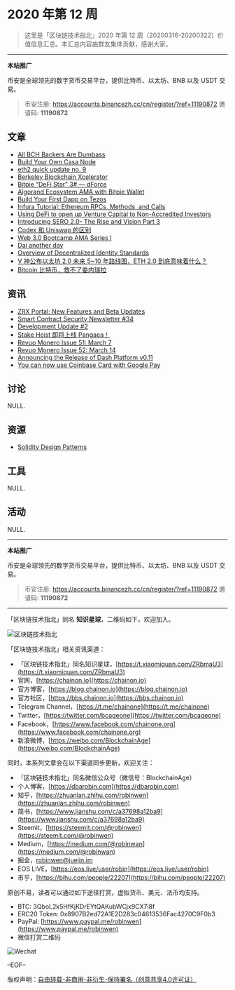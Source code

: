 # 2020 年第 12 周

> 这里是「区块链技术指北」2020 年第 12 周（20200316-20200322）价值信息汇总。本汇总内容由群友集体贡献，感谢大家。

***

**本站推广**

币安是全球领先的数字货币交易平台，提供比特币、以太坊、BNB 以及 USDT 交易。

> 币安注册: https://accounts.binancezh.cc/cn/register/?ref=11190872
> 邀请码: **11190872**

## 文章

* [All BCH Backers Are Dumbass](https://bbs.chainon.io/d/5417)
* [Build Your Own Casa Node](https://bbs.chainon.io/d/5419)
* [eth2 quick update no. 9](https://bbs.chainon.io/d/5422)
* [Berkeley Blockchain Xcelerator](https://bbs.chainon.io/d/5424)
* [Bitpie “DeFi Star” 3# — dForce](https://bbs.chainon.io/d/5427)
* [Algorand Ecosystem AMA with Bitpie Wallet](https://bbs.chainon.io/d/5428)
* [Build Your First Dapp on Tezos](https://bbs.chainon.io/d/5429)
* [Infura Tutorial: Ethereum RPCs, Methods, and Calls](https://bbs.chainon.io/d/5430)
* [Using DeFi to open up Venture Capital to Non-Accredited Investors](https://bbs.chainon.io/d/5432)
* [Introducing SERO 2.0- The Rise and Vision Part 3](https://bbs.chainon.io/d/5433)
* [Codex 和 Uniswap 的区别](https://bbs.chainon.io/d/5434)
* [Web 3.0 Bootcamp AMA Series I](https://bbs.chainon.io/d/5435)
* [Dai another day](https://bbs.chainon.io/d/5436)
* [Overview of Decentralized Identity Standards](https://bbs.chainon.io/d/5437)
* [V 神公布以太坊 2.0 未来 5~10 年路线图，ETH 2.0 到底意味着什么？](https://bbs.chainon.io/d/5440)
* [Bitcoin 比特币，救不了委内瑞拉](https://bbs.chainon.io/d/5441)

## 资讯

* [ZRX Portal: New Features and Beta Updates](https://bbs.chainon.io/d/5418)
* [Smart Contract Security Newsletter #34](https://bbs.chainon.io/d/5420)
* [Development Update #2](https://bbs.chainon.io/d/5421)
* [Stake Heist 即将上线 Pangaea！](https://bbs.chainon.io/d/5423)
* [Revuo Monero Issue 51: March 7](https://bbs.chainon.io/d/5425)
* [Revuo Monero Issue 52: March 14](https://bbs.chainon.io/d/5426)
* [Announcing the Release of Dash Platform v0.11](https://bbs.chainon.io/d/5431)
* [You can now use Coinbase Card with Google Pay](https://bbs.chainon.io/d/5439)

## 讨论

NULL.

## 资源

* [Solidity Design Patterns](https://bbs.chainon.io/d/5443)

## 工具

NULL.

## 活动

NULL.

***

**本站推广**

币安是全球领先的数字货币交易平台，提供比特币、以太坊、BNB 以及 USDT 交易。

> 币安注册: https://accounts.binancezh.cc/cn/register/?ref=11190872
> 邀请码: **11190872**

***

「区块链技术指北」同名 **知识星球**，二维码如下，欢迎加入。

![区块链技术指北](https://cdn.dbarobin.com/3YzonTR.png)

「区块链技术指北」相关资讯渠道：

* 「区块链技术指北」同名知识星球，[https://t.xiaomiquan.com/ZRbmaU3](https://t.xiaomiquan.com/ZRbmaU3)
* 官网，[https://chainon.io](https://chainon.io)
* 官方博客，[https://blog.chainon.io](https://blog.chainon.io)
* 官方社区，[https://bbs.chainon.io](https://bbs.chainon.io)
* Telegram Channel，[https://t.me/chainone](https://t.me/chainone)
* Twitter，[https://twitter.com/bcageone](https://twitter.com/bcageone)
* Facebook，[https://www.facebook.com/chainone.org](https://www.facebook.com/chainone.org)
* 新浪微博，[https://weibo.com/BlockchainAge](https://weibo.com/BlockchainAge)

同时，本系列文章会在以下渠道同步更新，欢迎关注：

* 「区块链技术指北」同名微信公众号（微信号：BlockchainAge）
* 个人博客，[https://dbarobin.com](https://dbarobin.com)
* 知乎，[https://zhuanlan.zhihu.com/robinwen](https://zhuanlan.zhihu.com/robinwen)
* 简书，[https://www.jianshu.com/c/a37698a12ba9](https://www.jianshu.com/c/a37698a12ba9)
* Steemit，[https://steemit.com/@robinwen](https://steemit.com/@robinwen)
* Medium，[https://medium.com/@robinwan](https://medium.com/@robinwan)
* 掘金，[robinwen@juejin.im](https://juejin.im/user/5673ccae60b2260ee435f89a/posts)
* EOS LIVE，[https://eos.live/user/robin](https://eos.live/user/robin)
* 币乎，[https://bihu.com/people/22207](https://bihu.com/people/22207)

原创不易，读者可以通过如下途径打赏，虚拟货币、美元、法币均支持。

* BTC: 3QboL2k5HfKjKDrEYtQAKubWCjx9CX7i8f
* ERC20 Token: 0x8907B2ed72A1E2D283c04613536Fac4270C9F0b3
* PayPal: [https://www.paypal.me/robinwen](https://www.paypal.me/robinwen)
* 微信打赏二维码

![Wechat](https://cdn.dbarobin.com/SzoNl5b.jpg)

–EOF–

版权声明：[自由转载-非商用-非衍生-保持署名（创意共享4.0许可证）](http://creativecommons.org/licenses/by-nc-nd/4.0/deed.zh)